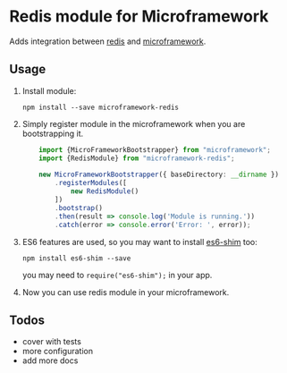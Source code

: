 # Redis module for Microframework

Adds integration between [redis](https://github.com/NodeRedis/node_redis) and
[microframework](https://github.com/pleerock/microframework).

## Usage

1. Install module:

    `npm install --save microframework-redis`

2. Simply register module in the microframework when you are bootstrapping it.
    
    ```typescript
        import {MicroFrameworkBootstrapper} from "microframework";
        import {RedisModule} from "microframework-redis";
        
        new MicroFrameworkBootstrapper({ baseDirectory: __dirname })
            .registerModules([
                new RedisModule()
            ])
            .bootstrap()
            .then(result => console.log('Module is running.'))
            .catch(error => console.error('Error: ', error));
    ```

3. ES6 features are used, so you may want to install [es6-shim](https://github.com/paulmillr/es6-shim) too:

    `npm install es6-shim --save`

    you may need to `require("es6-shim");` in your app.

4. Now you can use redis module in your microframework.

## Todos

* cover with tests
* more configuration
* add more docs